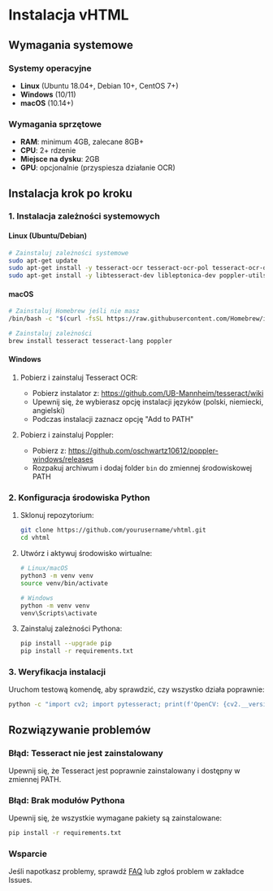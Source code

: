 # Instalacja vHTML

## Wymagania systemowe

### Systemy operacyjne
- **Linux** (Ubuntu 18.04+, Debian 10+, CentOS 7+)
- **Windows** (10/11)
- **macOS** (10.14+)

### Wymagania sprzętowe
- **RAM**: minimum 4GB, zalecane 8GB+
- **CPU**: 2+ rdzenie
- **Miejsce na dysku**: 2GB
- **GPU**: opcjonalnie (przyspiesza działanie OCR)

## Instalacja krok po kroku

### 1. Instalacja zależności systemowych

#### Linux (Ubuntu/Debian)

```bash
# Zainstaluj zależności systemowe
sudo apt-get update
sudo apt-get install -y tesseract-ocr tesseract-ocr-pol tesseract-ocr-deu tesseract-ocr-eng
sudo apt-get install -y libtesseract-dev libleptonica-dev poppler-utils python3-dev python3-pip python3-venv
```

#### macOS

```bash
# Zainstaluj Homebrew jeśli nie masz
/bin/bash -c "$(curl -fsSL https://raw.githubusercontent.com/Homebrew/install/HEAD/install.sh)"

# Zainstaluj zależności
brew install tesseract tesseract-lang poppler
```

#### Windows

1. Pobierz i zainstaluj Tesseract OCR:
   - Pobierz instalator z: https://github.com/UB-Mannheim/tesseract/wiki
   - Upewnij się, że wybierasz opcję instalacji języków (polski, niemiecki, angielski)
   - Podczas instalacji zaznacz opcję "Add to PATH"

2. Pobierz i zainstaluj Poppler:
   - Pobierz z: https://github.com/oschwartz10612/poppler-windows/releases
   - Rozpakuj archiwum i dodaj folder `bin` do zmiennej środowiskowej PATH

### 2. Konfiguracja środowiska Python

1. Sklonuj repozytorium:
   ```bash
   git clone https://github.com/yourusername/vhtml.git
   cd vhtml
   ```

2. Utwórz i aktywuj środowisko wirtualne:
   ```bash
   # Linux/macOS
   python3 -m venv venv
   source venv/bin/activate
   
   # Windows
   python -m venv venv
   venv\Scripts\activate
   ```

3. Zainstaluj zależności Pythona:
   ```bash
   pip install --upgrade pip
   pip install -r requirements.txt
   ```

### 3. Weryfikacja instalacji

Uruchom testową komendę, aby sprawdzić, czy wszystko działa poprawnie:

```bash
python -c "import cv2; import pytesseract; print(f'OpenCV: {cv2.__version__}, Tesseract: {pytesseract.get_tesseract_version()}')"
```

## Rozwiązywanie problemów

### Błąd: Tesseract nie jest zainstalowany
Upewnij się, że Tesseract jest poprawnie zainstalowany i dostępny w zmiennej PATH.

### Błąd: Brak modułów Pythona
Upewnij się, że wszystkie wymagane pakiety są zainstalowane:
```bash
pip install -r requirements.txt
```

### Wsparcie
Jeśli napotkasz problemy, sprawdź [FAQ](FAQ.md) lub zgłoś problem w zakładce Issues.

